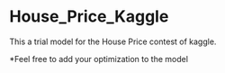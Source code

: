 # House_Price_Kaggle
This a trial model for the House Price contest of kaggle.

*Feel free to add your optimization to the model
